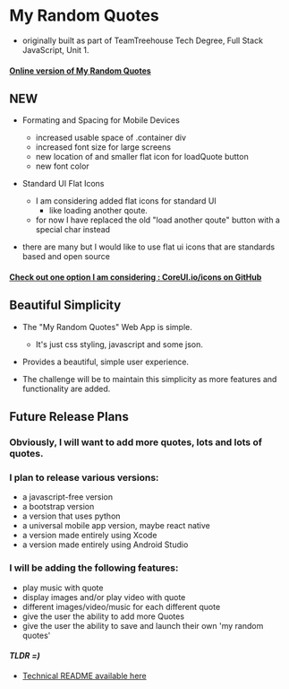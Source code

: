 # My Random Quotes

  - originally built as part of TeamTreehouse Tech Degree, Full Stack JavaScript, Unit 1.

#### **[Online version of My Random Quotes](https://pereznetworks.github.io/My-Random-Quotes-Web-App)**

## **NEW**

- Formating and Spacing for Mobile Devices

  - increased usable space of .container div
  - increased font size for large screens
  - new location of and smaller flat icon for loadQuote button
  - new font color

- Standard UI Flat Icons

  - I am considering added flat icons for standard UI
    - like loading another qoute.
  - for now I have replaced the old "load another qoute" button with a special char instead
 - there are many but I would like to use flat ui icons that are standards based and open source

#### **[Check out one option I am considering : CoreUI.io/icons on GitHub](https://github.com/coreui/coreui-icons)**

## Beautiful Simplicity

  - The "My Random Quotes" Web App is simple.
    - It's just css styling, javascript and some json.


  - Provides a beautiful, simple user experience.


  - The challenge will be to maintain this simplicity as more features and functionality are added.

## Future Release Plans

### Obviously, I will want to add more quotes, lots and lots of quotes.

### I plan to release various versions:
  - a javascript-free version
  - a bootstrap version
  - a version that uses python
  - a universal mobile app version, maybe react native
  - a version made entirely using Xcode
  - a version made entirely using Android Studio

### I will be adding the following features:
  - play music with quote
  - display images and/or play video with quote
  - different images/video/music for each different quote
  - give the user the ability to add more Quotes
  - give the user the ability to save and launch their own 'my random quotes'

#### ***TLDR =)***
  - [Technical README available here](TechnicalReadme.md#technical-readme)
